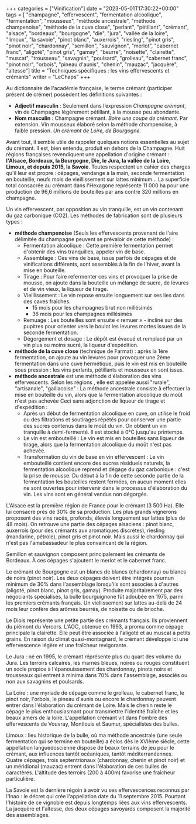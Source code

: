 +++
categories = ["Vinification"]
date = "2023-05-01T17:30:22+00:00"
tags = [ "champagne", "effervescent", "fermentation alcoolique", "fermentation", "mousseux", "méthode ancestrale", "méthode champenoise", "méthode de la cuve close", "perlant", "pétillant", "crémant", "alsace", "bordeaux", "bourgogne", "die", "jura", "vallée de la loire", "limoux", "la savoie", "pinot blanc", "auxerrois", "riesling", "pinot gris", "pinot noir", "chardonnay", "semillon", "sauvignon", "merlot", "cabernet franc", "aligoté", "pinot gris", "gamay", "beurre", "noisette", "clairette", "muscat", "trousseau", "savagnin", "poulsard", "grolleau", "cabernet franc", "pinot noir", "orbois", "pineau d'aunis", "chenin", "mauzac", "jacquère", "altesse"] 
title = "Techniques spécifiques : les vins effervescents et crémants"
writer = "LeChaps"
+++

Au dictionnaire de l'académie française, le terme crémant (participer présent de crémer)</a> possèdent les définitions suivantes : 

* **Adjectif masculin** : Seulement dans l’expression _Champagne crémant_, vin de Champagne légèrement pétillant, à la mousse peu abondante.
* **Nom masculin** : Champagne crémant. _Boire une coupe de crémant_. Par extension. Vin mousseux élaboré selon la méthode champenoise, à faible pression. _Un crémant de Loire, de Bourgogne._

Avant tout, il semble utile de rappeler quelques notions essentielles au sujet du crémant. Il est, bien entendu, produit en dehors de la Champagne. Huit régions françaises revendiquent une appellation d'origine crémant : **l'Alsace, Bordeaux, la Bourgogne, Die, le Jura, la vallée de la Loire, Limoux, et depuis 2015, la Savoie**. Toutes respectent un cahier des charges qu'il leur est propre : cépages, vendange  à la main, seconde fermentation en bouteille, neufs mois de vieillissement sur lattes minimum... La superficie total consacrée au crémant dans l'Hexagone représente 11 000 ha pour une production de 96,6 millions de bouteilles par ans contre 320 millions en champagne.

Un vin effervescent, par opposition au vin tranquille, est un vin contenant du gaz carbonique (CO2). Les méthodes de fabrication sont de plusieurs types :

* **méthode champenoise** (Seuls les effervescents provenant de l'aire délimitée du champagne peuvent se prévaloir de cette méthode) :
  * Fermentation alcoolique : Cette première fermentation permet d'obtenir des vins tranquilles, appeler vin de base.
  * Assemblage : Ces vins de base, issus parfois de cépages et de vinifications différents, sont assemblés à la fin de l'hiver, avant la mise en bouteille.
  * Tirage : Pour faire refermenter ces vins et provoquer la prise de mousse, on ajoute dans la bouteille un mélange de sucre, de levures et de vin vieux, la liqueur de tirage.
  * Vieillissement : Le vin repose ensuite longuement sur ses lies dans des caves fraîches.
    * 15 mois pour les champagnes brut non millésimés
    * 36 mois pour les champagnes millésimés
  * Remuage : Les bouteilles sont ensuite « remuer » - incliné sur des pupitres pour orienter vers le boulot les levures mortes issues de la seconde fermentation.
  * Dégorgement et dosage : Le dépôt est évacué et remplacé par un vin plus ou moins sucré, la liqueur d'expédition.
* **méthode de la cuve close** (technique de Farmat) : après la 1ère fermentation, on ajoute au vin levures pour provoquer une 2ème fermentation dans une cuve hermétique, puis le vin est mis en bouteille sous pression : les vins perlants, pétillants et mousseux en sont issus.
* **méthode ancestrale** est une méthode d'élaboration des vins effervescents. Selon les régions , elle est appelée aussi "rurale", "artisanale", "gaillacoise" : La méthode ancestrale consiste à effectuer la mise en bouteille du vin, alors que la fermentation alcoolique du moût n'est pas achevée Ceci sans adjonction de liqueur de tirage et d'expédition :
  * Après un début de fermentation alcoolique en cuve, on utilise le froid ou des filtrations et soutirages répétés pour conserver une partie des sucres contenus dans le moût du vin. On obtient un vin tranquille à demi-fermenté. Il est stocké à 0°C jusqu'au printemps.
  * Le vin est embouteillé : Le vin est mis en bouteilles sans liqueur de tirage, alors que la fermentation alcoolique du moût n'est pas achevée.
  * Transformation du vin de base en vin effervescent : Le vin embouteillé contient encore des sucres résiduels naturels, la fermentation alcoolique reprend et dégage du gaz carbonique : c'est la prise de mousse. Du début à la fin de cette seconde partie de la fermentation les bouteilles restent fermées, en aucun moment elles ne sont ouvertes pour intervenir dans le processus d'élaboration du vin. Les vins sont en général vendus non dégorgés.

L'Alsace est la première région de France pour le crémant (3 500 Ha). Elle lui consacre près de 30% de sa production. Les plus grands vignerons proposent des vins racés, profonds, élevés longuement sur lattes (plus de 48 mois). On retrouve une partie des cépages alsaciens : pinot blanc, auxerrois (pour des crémants aux aromatiques discrètes), riesling (mandarine, pétrole), pinot gris et pinot noir. Mais aussi le chardonnay qui n'est pas l'amabassadeur le plus convaincant de la région.

Semillon et sauvignon composent principalement les crémants de Bordeaux. À ces cépages s'ajoutent le merlot et le cabernet franc.

Le crémant de Bourgogne est un blancs de blancs (chardonnay) ou blancs de noirs (pinot noir). Les deux cépages doivent être intégrés pournun minimum de 30% dans l'assemblage lorsqu'ils sont associés à d'autres (aligoté, pinot blanc, pinot gris, gamay). Produite majoritairement par des négociants spécialisés, la bulle bourguignone fût adoubée en 1975, parmi les premiers crémants français. Un viellissement sur lattes au-delà de 24 mois leur confère des arômes beurrés, de noisette ou de brioche.

Le Diois représente une petite partie des crémants français. Ils proviennent du piémont du Vercors. L'AOC, obtenue en 1993, a promu comme cépage principale la clairette. Elle peut être associée à l'aligoté et au muscat à petits grains. En raison du climat quasi-montagnard, le crémant développe ici une effervescence légère et une fraîcheur revigorante.

Le Jura : né en 1995, le crémant réprésente plus du quart des volume du Jura. Les terroirs calcaires, les marnes bleues, noires ou rouges constituent un socle propice à l'épanouissement des chardonnay, pinots noirs et trousseaux qui entrent à minima dans 70% dans l'assemblage, associés ou non aux savagnins et poulsards.

La Loire : une myriade de cépage comme le grolleau, le cabernet franc, le pinot noir, l'orbois, le pineau d'aunis ou encore le chardonnay peuvent entrer dans l'élaboration du crémant de Loire. Mais le chenin reste le cépage le plus enthousiasmant pour transmettre l'identité fraîche et les beaux amers de la loire. L'appellation crémant vit dans l'ombre des effervescents de Vouvray, Montlouis et Saumur, spécialistes des bulles.

Limoux : lieu historique de la bulle, où ma méthode ancestrale (une seule fermentation qui se termine en bouteille) a éclos dès le XVIème siècle, cette appellation languedoscienne dispose de beaux terrains de jeu pour le crémant, aux influences tantôt océaniques, tantôt méditerranéennes. Quatre cépages, trois septentrionaux (chardonnay, chenin et pinot noir) et un méridional (mauzac) entrent dans l'élaboration de ces bulles de caractères. L'altitude des terroirs (200 à 400m) favorise une fraîcheur particulière.

La Savoie est la dernière régoin à avoir vu ses effervescences reconnus par l'Inao : le décret qui crée l'appellation date du 11 septembre 2015. Pourtant l'histoire de ce vignoble est depuis longtemps liées aux vins effervescents. La jacquère et l'altesse, des deux cépages savoyards composent la majorité des assemblages.

